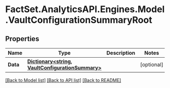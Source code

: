 # FactSet.AnalyticsAPI.Engines.Model.VaultConfigurationSummaryRoot
## Properties

Name | Type | Description | Notes
------------ | ------------- | ------------- | -------------
**Data** | [**Dictionary&lt;string, VaultConfigurationSummary&gt;**](VaultConfigurationSummary.md) |  | [optional] 

[[Back to Model list]](../README.md#documentation-for-models) [[Back to API list]](../README.md#documentation-for-api-endpoints) [[Back to README]](../README.md)

